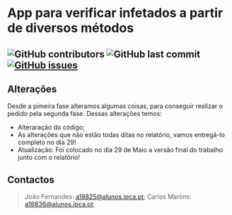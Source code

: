
# App para verificar infetados a partir de diversos métodos
## <img alt="GitHub contributors" src="https://img.shields.io/github/contributors/DeaL3R355/18825_18836_LP2">   <img alt="GitHub last commit" src="https://img.shields.io/github/last-commit/DeaL3R355/18825_18836_LP2">  <a href="https://github.com/DeaL3R355/18825_18836_LP2/issues"><img alt="GitHub issues" src="https://img.shields.io/github/issues/DeaL3R355/18825_18836_LP2"></a>

## Alterações
Desde a pimeira fase alteramos algumas coisas, para conseguir realizar o pedido pela segunda fase. Dessas alterações temos:
* Alteraração do código;
* As alterações que não estão todas ditas no relatório, vamos entregá-lo completo no dia 29!
* Atualização: Foi colocado no dia 29 de Maio a versão final do trabalho junto com o relatório!


## Contactos
>João Fernandes: a18825@alunos.ipca.pt;
>Carlos Martins: a18836@alunos.ipca.pt;
